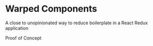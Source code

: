 # Warped Components

A close to unopinionated way to reduce boilerplate in a React Redux application

Proof of Concept

